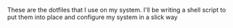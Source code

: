 These are the dotfiles that I use on my system. I'll be writing a shell script to put them into place and configure my system in a slick way